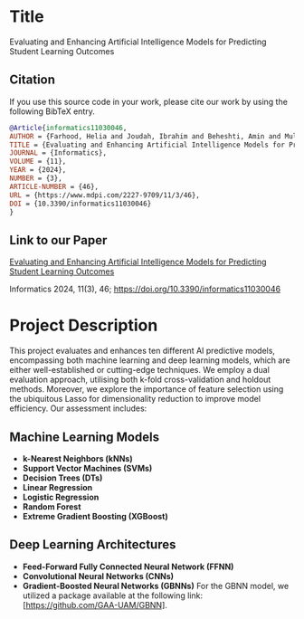 # Title
Evaluating and Enhancing Artificial Intelligence Models for Predicting Student Learning Outcomes

## Citation
If you use this source code in your work, please cite our work by using the following BibTeX entry.

```bibtex
@Article{informatics11030046,
AUTHOR = {Farhood, Helia and Joudah, Ibrahim and Beheshti, Amin and Muller, Samuel},
TITLE = {Evaluating and Enhancing Artificial Intelligence Models for Predicting Student Learning Outcomes},
JOURNAL = {Informatics},
VOLUME = {11},
YEAR = {2024},
NUMBER = {3},
ARTICLE-NUMBER = {46},
URL = {https://www.mdpi.com/2227-9709/11/3/46},
DOI = {10.3390/informatics11030046}
}

```

## Link to our Paper
[Evaluating and Enhancing Artificial Intelligence Models for Predicting Student Learning Outcomes](https://www.mdpi.com/2227-9709/11/3/46)

Informatics 2024, 11(3), 46; https://doi.org/10.3390/informatics11030046


# Project Description
This project evaluates and enhances ten different AI predictive models, encompassing both machine learning and deep learning models, which are either well-established or cutting-edge techniques. 
We employ a dual evaluation approach, utilising both k-fold cross-validation and holdout methods. Moreover, we explore the importance of feature selection using the ubiquitous Lasso for dimensionality reduction to improve model efficiency. Our assessment includes:

## Machine Learning Models
- **k-Nearest Neighbors (kNNs)**
- **Support Vector Machines (SVMs)**
- **Decision Trees (DTs)**
- **Linear Regression**
- **Logistic Regression**
- **Random Forest**
- **Extreme Gradient Boosting (XGBoost)**

## Deep Learning Architectures
- **Feed-Forward Fully Connected Neural Network (FFNN)**
- **Convolutional Neural Networks (CNNs)**
- **Gradient-Boosted Neural Networks (GBNNs)**
For the GBNN model, we utilized a package available at the following link: [https://github.com/GAA-UAM/GBNN].




